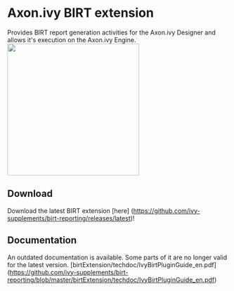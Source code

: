 # Axon.ivy BIRT extension
Provides BIRT report generation activities for the Axon.ivy Designer and allows it's execution on the Axon.ivy Engine.
<image src="https://github.com/ivy-supplements/birt-reporting/blob/master/birtExtension/techdoc/processEditorWithBirtExtension.png" width=300/>

## Download 
Download the latest BIRT extension [here] (https://github.com/ivy-supplements/birt-reporting/releases/latest)!

## Documentation
An outdated documentation is available. Some parts of it are no longer valid for the latest version. [birtExtension/techdoc/IvyBirtPluginGuide_en.pdf] (https://github.com/ivy-supplements/birt-reporting/blob/master/birtExtension/techdoc/IvyBirtPluginGuide_en.pdf)
